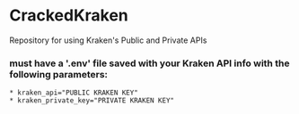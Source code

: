 # CrackedKraken
Repository for using Kraken's Public and Private APIs


### must have a '.env' file saved with your Kraken API info with the following parameters:
    * kraken_api="PUBLIC KRAKEN KEY"
    * kraken_private_key="PRIVATE KRAKEN KEY"
